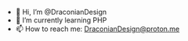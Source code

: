 - 👋 Hi, I’m @DraconianDesign
- 🌱 I’m currently learning PHP
- 📫 How to reach me: DraconianDesign@proton.me

<!---
DraconianDesign/DraconianDesign is a ✨ special ✨ repository because its `README.md` (this file) appears on your GitHub profile.
You can click the Preview link to take a look at your changes.
--->
